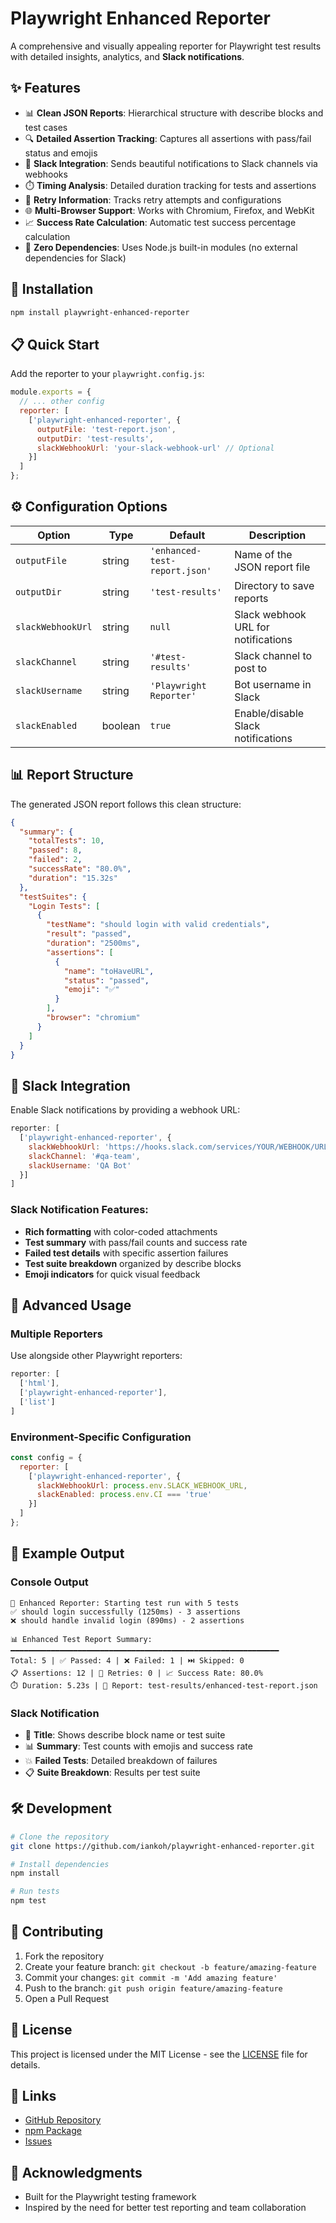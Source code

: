# Playwright Enhanced Reporter

A comprehensive and visually appealing reporter for Playwright test results with detailed insights, analytics, and **Slack notifications**.

## ✨ Features

- 📊 **Clean JSON Reports**: Hierarchical structure with describe blocks and test cases
- 🔍 **Detailed Assertion Tracking**: Captures all assertions with pass/fail status and emojis
- 📱 **Slack Integration**: Sends beautiful notifications to Slack channels via webhooks
- ⏱️ **Timing Analysis**: Detailed duration tracking for tests and assertions
- 🔄 **Retry Information**: Tracks retry attempts and configurations
- 🌐 **Multi-Browser Support**: Works with Chromium, Firefox, and WebKit
- 📈 **Success Rate Calculation**: Automatic test success percentage calculation
- 🎯 **Zero Dependencies**: Uses Node.js built-in modules (no external dependencies for Slack)

## 🚀 Installation

```bash
npm install playwright-enhanced-reporter
```

## 📋 Quick Start

Add the reporter to your `playwright.config.js`:

```javascript
module.exports = {
  // ... other config
  reporter: [
    ['playwright-enhanced-reporter', {
      outputFile: 'test-report.json',
      outputDir: 'test-results',
      slackWebhookUrl: 'your-slack-webhook-url' // Optional
    }]
  ]
};
```

## ⚙️ Configuration Options

| Option | Type | Default | Description |
|--------|------|---------|-------------|
| `outputFile` | string | `'enhanced-test-report.json'` | Name of the JSON report file |
| `outputDir` | string | `'test-results'` | Directory to save reports |
| `slackWebhookUrl` | string | `null` | Slack webhook URL for notifications |
| `slackChannel` | string | `'#test-results'` | Slack channel to post to |
| `slackUsername` | string | `'Playwright Reporter'` | Bot username in Slack |
| `slackEnabled` | boolean | `true` | Enable/disable Slack notifications |

## 📊 Report Structure

The generated JSON report follows this clean structure:

```json
{
  "summary": {
    "totalTests": 10,
    "passed": 8,
    "failed": 2,
    "successRate": "80.0%",
    "duration": "15.32s"
  },
  "testSuites": {
    "Login Tests": [
      {
        "testName": "should login with valid credentials",
        "result": "passed",
        "duration": "2500ms",
        "assertions": [
          {
            "name": "toHaveURL",
            "status": "passed",
            "emoji": "✅"
          }
        ],
        "browser": "chromium"
      }
    ]
  }
}
```

## 💬 Slack Integration

Enable Slack notifications by providing a webhook URL:

```javascript
reporter: [
  ['playwright-enhanced-reporter', {
    slackWebhookUrl: 'https://hooks.slack.com/services/YOUR/WEBHOOK/URL',
    slackChannel: '#qa-team',
    slackUsername: 'QA Bot'
  }]
]
```

### Slack Notification Features:
- **Rich formatting** with color-coded attachments
- **Test summary** with pass/fail counts and success rate
- **Failed test details** with specific assertion failures
- **Test suite breakdown** organized by describe blocks
- **Emoji indicators** for quick visual feedback

## 🔧 Advanced Usage

### Multiple Reporters
Use alongside other Playwright reporters:

```javascript
reporter: [
  ['html'],
  ['playwright-enhanced-reporter'],
  ['list']
]
```

### Environment-Specific Configuration
```javascript
const config = {
  reporter: [
    ['playwright-enhanced-reporter', {
      slackWebhookUrl: process.env.SLACK_WEBHOOK_URL,
      slackEnabled: process.env.CI === 'true'
    }]
  ]
};
```

## 📝 Example Output

### Console Output
```
🚀 Enhanced Reporter: Starting test run with 5 tests
✅ should login successfully (1250ms) - 3 assertions
❌ should handle invalid login (890ms) - 2 assertions

📊 Enhanced Test Report Summary:
━━━━━━━━━━━━━━━━━━━━━━━━━━━━━━━━━━━━━━━━━━━━━━━━━━━━━━━━━━━━
Total: 5 | ✅ Passed: 4 | ❌ Failed: 1 | ⏭️ Skipped: 0
📋 Assertions: 12 | 🔄 Retries: 0 | 📈 Success Rate: 80.0%
⏱️ Duration: 5.23s | 📄 Report: test-results/enhanced-test-report.json
```

### Slack Notification
- 🎯 **Title**: Shows describe block name or test suite
- 📊 **Summary**: Test counts with emojis and success rate
- 💥 **Failed Tests**: Detailed breakdown of failures
- 📋 **Suite Breakdown**: Results per test suite

## 🛠️ Development

```bash
# Clone the repository
git clone https://github.com/iankoh/playwright-enhanced-reporter.git

# Install dependencies
npm install

# Run tests
npm test
```

## 🤝 Contributing

1. Fork the repository
2. Create your feature branch: `git checkout -b feature/amazing-feature`
3. Commit your changes: `git commit -m 'Add amazing feature'`
4. Push to the branch: `git push origin feature/amazing-feature`
5. Open a Pull Request

## 📄 License

This project is licensed under the MIT License - see the [LICENSE](LICENSE) file for details.

## 🔗 Links

- [GitHub Repository](https://github.com/iankoh/playwright-enhanced-reporter)
- [npm Package](https://www.npmjs.com/package/playwright-enhanced-reporter)
- [Issues](https://github.com/iankoh/playwright-enhanced-reporter/issues)

## 🙏 Acknowledgments

- Built for the Playwright testing framework
- Inspired by the need for better test reporting and team collaboration